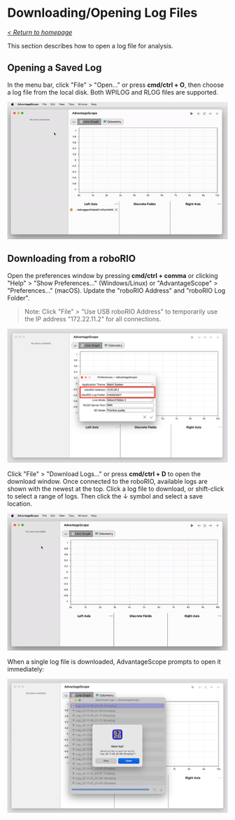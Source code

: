 # Downloading/Opening Log Files

_[< Return to homepage](/docs/INDEX.md)_

This section describes how to open a log file for analysis.

## Opening a Saved Log

In the menu bar, click "File" > "Open..." or press **cmd/ctrl + O**, then choose a log file from the local disk. Both WPILOG and RLOG files are supported.

![Opening a saved log](/docs/img/open-file-1.gif)

## Downloading from a roboRIO

Open the preferences window by pressing **cmd/ctrl + comma** or clicking "Help" > "Show Preferences..." (Windows/Linux) or "AdvantageScope" > "Preferences..." (macOS). Update the "roboRIO Address" and "roboRIO Log Folder".

> Note: Click "File" > "Use USB roboRIO Address" to temporarily use the IP address "172.22.11.2" for all connections.

![Diagram of roboRIO preferences](/docs/img/open-file-2.png)

Click "File" > "Download Logs..." or press **cmd/ctrl + D** to open the download window. Once connected to the roboRIO, available logs are shown with the newest at the top. Click a log file to download, or shift-click to select a range of logs. Then click the ↓ symbol and select a save location.

![Downloading log files](/docs/img/open-file-3.gif)

When a single log file is downloaded, AdvantageScope prompts to open it immediately:

![Prompt to open log file](/docs/img/open-file-4.png)
